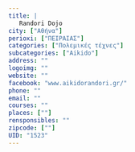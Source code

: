 ```yaml
---
title: |
   Randori Dojo
city: ["Αθήνα"]
perioxi: ["ΠΕΙΡΑΙΑΣ"]
categories: ["Πολεμικές τέχνες"]
subcategories: ["Aikido"]
address: ""
logoimg: ""
website: ""
facebook: "www.aikidorandori.gr/"
phone: ""
email: ""
courses: ""
places: [""]
rensponsibles: ""
zipcode: [""]
UID: "1523"
---
```





